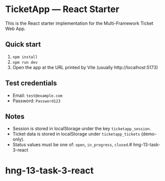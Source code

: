 # TicketApp — React Starter


This is the React starter implementation for the Multi-Framework Ticket Web App.


## Quick start
1. `npm install`
2. `npm run dev`
3. Open the app at the URL printed by Vite (usually http://localhost:5173)


## Test credentials
- Email: `test@example.com`
- Password: `Password123`


## Notes
- Session is stored in localStorage under the key `ticketapp_session`.
- Ticket data is stored in localStorage under `ticketapp_tickets` (demo-only).
- Status values must be one of: `open`, `in_progress`, `closed`.# hng-13-task-3-react
# hng-13-task-3-react
